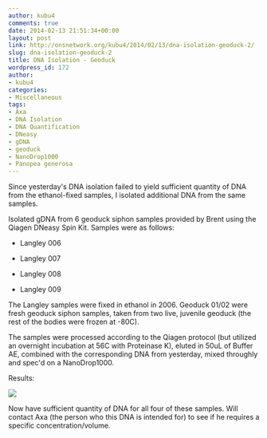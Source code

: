```yaml
---
author: kubu4
comments: true
date: 2014-02-13 21:51:34+00:00
layout: post
link: http://onsnetwork.org/kubu4/2014/02/13/dna-isolation-geoduck-2/
slug: dna-isolation-geoduck-2
title: DNA Isolation - Geoduck
wordpress_id: 172
author:
- kubu4
categories:
- Miscellaneous
tags:
- Axa
- DNA Isolation
- DNA Quantification
- DNeasy
- gDNA
- geoduck
- NanoDrop1000
- Panopea generosa
---
```


Since yesterday's DNA isolation failed to yield sufficient quantity of DNA from the ethanol-fixed samples, I isolated additional DNA from the same samples.

Isolated gDNA from 6 geoduck siphon samples provided by Brent using the Qiagen DNeasy Spin Kit. Samples were as follows:




    
  * Langley 006

    
  * Langley 007

    
  * Langley 008

    
  * Langley 009



The Langley samples were fixed in ethanol in 2006. Geoduck 01/02 were fresh geoduck siphon samples, taken from two live, juvenile geoduck (the rest of the bodies were frozen at -80C).

The samples were processed according to the Qiagen protocol (but utilized an overnight incubation at 56C with Proteinase K), eluted in 50uL of Buffer AE, combined with the corresponding DNA from yesterday, mixed throughly and spec'd on a NanoDrop1000.

Results:

![](http://eagle.fish.washington.edu/Arabidopsis/20140213%20-%20Geoduck%20gDNA-01.JPG)

Now have sufficient quantity of DNA for all four of these samples. Will contact Axa (the person who this DNA is intended for) to see if he requires a specific concentration/volume.
